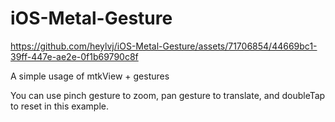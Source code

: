 # iOS-Metal-Gesture



https://github.com/heylvj/iOS-Metal-Gesture/assets/71706854/44669bc1-39ff-447e-ae2e-0f1b69790c8f



A simple usage of mtkView + gestures

You can use pinch gesture to zoom, pan gesture to translate, and doubleTap to reset in this example.
